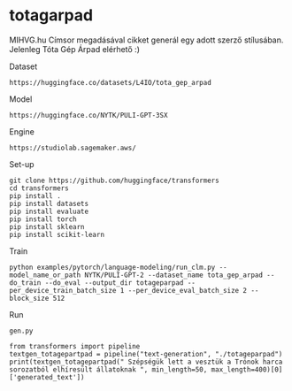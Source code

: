 # totagarpad
MIHVG.hu 
Címsor megadásával cikket generál egy adott szerző stílusában.
Jelenleg Tóta Gép Árpad elérhető :)

Dataset
```
https://huggingface.co/datasets/L4IO/tota_gep_arpad
```

Model
```
https://huggingface.co/NYTK/PULI-GPT-3SX
```

Engine
```
https://studiolab.sagemaker.aws/
```

Set-up
```
git clone https://github.com/huggingface/transformers
cd transformers
pip install .
pip install datasets
pip install evaluate
pip install torch
pip install sklearn
pip install scikit-learn
```

Train
```
python examples/pytorch/language-modeling/run_clm.py --model_name_or_path NYTK/PULI-GPT-2 --dataset_name tota_gep_arpad --do_train --do_eval --output_dir totageparpad --per_device_train_batch_size 1 --per_device_eval_batch_size 2 --block_size 512
```

Run
```
gen.py
```
```
from transformers import pipeline
textgen_totagepartpad = pipeline("text-generation", "./totageparpad")
print(textgen_totagepartpad(" Szépségük lett a vesztük a Trónok harca sorozatból elhíresült állatoknak ", min_length=50, max_length=400)[0]['generated_text'])
```
